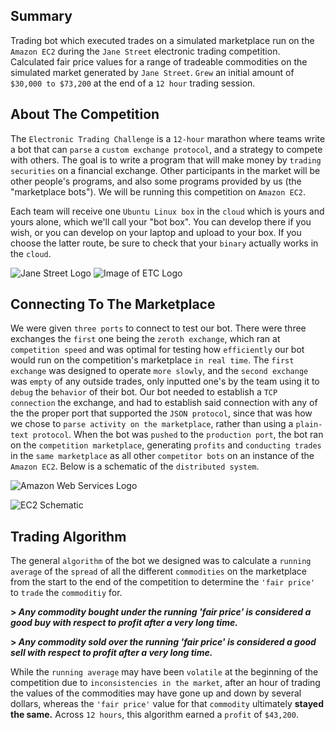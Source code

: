 ## Summary
Trading bot which executed trades on a simulated marketplace run on the `Amazon EC2` during the `Jane Street` electronic trading competition. Calculated fair price values for a range of tradeable commodities on the simulated market generated by `Jane Street`. `Grew` an initial amount of `$30,000 to $73,200` at the end of a `12 hour` trading session.

## About The Competition
The `Electronic Trading Challenge` is a `12-hour` marathon where teams write a bot that can `parse` a `custom exchange protocol`, and a strategy to compete with others. The goal is to write a program that will make money by `trading securities` on a financial exchange. Other participants in the market will be other people's programs, and also some programs provided by us (the "marketplace bots"). We will be running this competition on `Amazon EC2`.

Each team will receive one `Ubuntu Linux box` in the `cloud` which is yours and yours alone, which we'll call your "bot box". You can develop there if you wish, or you can develop on your laptop and upload to your box. If you choose the latter route, be sure to check that your `binary` actually works in the `cloud`.

![Jane Street Logo](https://i.imgur.com/Thqrmo5.jpg?raw=true) ![Image of ETC Logo](https://i.imgur.com/wcc6BgL.png?raw=true)


## Connecting To The Marketplace
We were given `three ports` to connect to test our bot. There were three exchanges the `first` one being the `zeroth exchange`, which ran at `competition speed` and was optimal for testing how `efficiently` our bot would run on the competition's marketplace `in real time`. The `first exchange` was designed to operate `more slowly`, and the `second exchange` was `empty` of any outside trades, only inputted one's by the team using it to `debug` the `behavior` of their bot. Our bot needed to establish a `TCP connection` the exchange, and had to establish said connection with any of the the proper port that supported the `JSON protocol`, since that was how we chose to `parse activity on the marketplace`, rather than using a `plain-text protocol`. When the bot was `pushed` to the `production port`, the bot ran on the `competition marketplace`, generating `profits` and `conducting trades` in the `same marketplace` as all other `competitor bots` on an instance of the `Amazon EC2`. Below is a schematic of the `distributed system`.

![Amazon Web Services Logo](https://i.imgur.com/LXZKCvZ.png?raw=true)

![EC2 Schematic](https://i.imgur.com/tagMefL.png?raw=true)


## Trading Algorithm
The general `algorithm` of the bot we designed was to calculate a `running average` of the `spread` of all the different `commodities` on the marketplace from the start to the end of the competition to determine the `'fair price'` to `trade` the `commoditiy` for. 

**> _Any commodity bought under the running 'fair price' is considered a good buy with respect to profit after a very long time._**

**> _Any commodity sold over the running 'fair price' is considered a good sell with respect to profit after a very long time._**

While the `running average` may have been `volatile` at the beginning of the competition due to `inconsistencies in the market`, after an hour of trading the values of the commodities may have gone up and down by several dollars, whereas the `'fair price'` value for that `commodity` ultimately **stayed the same.** Across `12 hours`, this algorithm earned a `profit` of `$43,200`.



